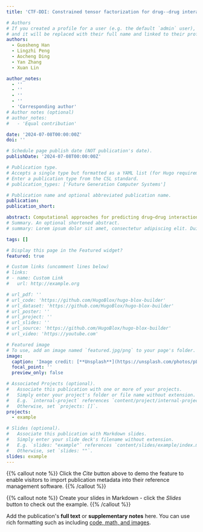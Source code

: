 ```yaml
---
title: 'CTF-DDI: Constrained tensor factorization for drug--drug interactions prediction'

# Authors
# If you created a profile for a user (e.g. the default `admin` user), write the username (folder name) here
# and it will be replaced with their full name and linked to their profile.
authors:
  - Guosheng Han 
  - Lingzhi Peng
  - Aocheng Ding
  - Yan Zhang
  - Xuan Lin

author_notes:
  - ''
  - ''
  - ''
  - ''
  - 'Corresponding author'
# Author notes (optional)
# author_notes:
#   - 'Equal contribution'

date: '2024-07-08T00:00:00Z'
doi: ''

# Schedule page publish date (NOT publication's date).
publishDate: '2024-07-08T00:00:00Z'

# Publication type.
# Accepts a single type but formatted as a YAML list (for Hugo requirements).
# Enter a publication type from the CSL standard.
# publication_types: ['Future Generation Computer Systems']

# Publication name and optional abbreviated publication name.
publication: 
publication_short: 

abstract: Computational approaches for predicting drug–drug interactions (DDI) can significantly facilitate combination therapy and drug discovery. Existing similarity-based methods often overlook simple yet valuable structural information or ignore multiple relationships from biological entities (e.g., target proteins and enzymes). Meanwhile, matrix factorization-based methods can alleviate the inherent sparsity issues in DDI data. However, this line of work usually only considers the original association information of DDI pairs. To address these issues, we proposed a novel tensor factorization strategy with effective constraint terms (CTF-DDI) for potential DDI prediction. Specifically, we first obtained drug features by constructing specific similarity matrices based on drug structure and drug-related biological associations. Then, a novel constrained tensor factorization(CTF) module was designed to further reconstruct drug similarity by introducing Hessian and regularization as constraints. Finally, we trained a deep neural network to extract nonlinear features for DDI prediction. Experimental results on two benchmark datasets demonstrated that the proposed CTF-DDI model outperforms classical tensor factorization and deep learning models. Furthermore, ablation and case studies validated the performance of CTF-DDI in DDI prediction. The source code of CTF-DDI is available at https://github.com/angelfacedac/CTF_DDI.
# Summary. An optional shortened abstract.
# summary: Lorem ipsum dolor sit amet, consectetur adipiscing elit. Duis posuere tellus ac convallis placerat. Proin tincidunt magna sed ex sollicitudin condimentum.

tags: []

# Display this page in the Featured widget?
featured: true

# Custom links (uncomment lines below)
# links:
# - name: Custom Link
#   url: http://example.org

# url_pdf: ''
# url_code: 'https://github.com/HugoBlox/hugo-blox-builder'
# url_dataset: 'https://github.com/HugoBlox/hugo-blox-builder'
# url_poster: ''
# url_project: ''
# url_slides: ''
# url_source: 'https://github.com/HugoBlox/hugo-blox-builder'
# url_video: 'https://youtube.com'

# Featured image
# To use, add an image named `featured.jpg/png` to your page's folder.
image:
  caption: 'Image credit: [**Unsplash**](https://unsplash.com/photos/pLCdAaMFLTE)'
  focal_point: ''
  preview_only: false

# Associated Projects (optional).
#   Associate this publication with one or more of your projects.
#   Simply enter your project's folder or file name without extension.
#   E.g. `internal-project` references `content/project/internal-project/index.md`.
#   Otherwise, set `projects: []`.
projects:
  - example

# Slides (optional).
#   Associate this publication with Markdown slides.
#   Simply enter your slide deck's filename without extension.
#   E.g. `slides: "example"` references `content/slides/example/index.md`.
#   Otherwise, set `slides: ""`.
slides: example
---
```


{{% callout note %}}
Click the _Cite_ button above to demo the feature to enable visitors to import publication metadata into their reference management software.
{{% /callout %}}

{{% callout note %}}
Create your slides in Markdown - click the _Slides_ button to check out the example.
{{% /callout %}}

Add the publication's **full text** or **supplementary notes** here. You can use rich formatting such as including [code, math, and images](https://docs.hugoblox.com/content/writing-markdown-latex/).
